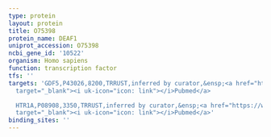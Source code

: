 ```yaml
---
type: protein
layout: protein
title: O75398
protein_name: DEAF1
uniprot_accession: O75398
ncbi_gene_id: '10522'
organism: Homo sapiens
function: transcription factor
tfs: ''
targets: 'GDF5,P43026,8200,TRRUST,inferred by curator,&ensp;<a href="https://www.ncbi.nlm.nih.gov/pubmed/?term=24861163%5Buid%5D"
  target="_blank"><i uk-icon="icon: link"></i>Pubmed</a>

  HTR1A,P08908,3350,TRRUST,inferred by curator,&ensp;<a href="https://www.ncbi.nlm.nih.gov/pubmed/?term=14507979%5Buid%5D"
  target="_blank"><i uk-icon="icon: link"></i>Pubmed</a>'
binding_sites: ''
---
```

